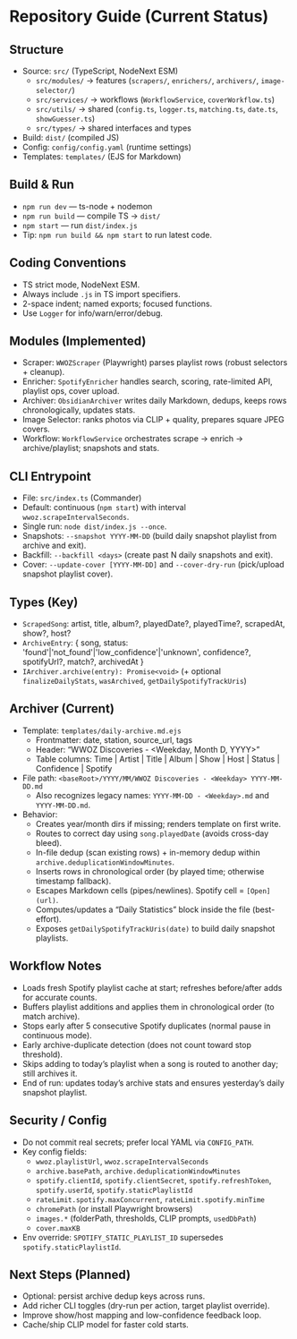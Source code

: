 # Repository Guide (Current Status)

## Structure
- Source: `src/` (TypeScript, NodeNext ESM)
  - `src/modules/` → features (`scrapers/`, `enrichers/`, `archivers/`, `image-selector/`)
  - `src/services/` → workflows (`WorkflowService`, `coverWorkflow.ts`)
  - `src/utils/` → shared (`config.ts`, `logger.ts`, `matching.ts`, `date.ts`, `showGuesser.ts`)
  - `src/types/` → shared interfaces and types
- Build: `dist/` (compiled JS)
- Config: `config/config.yaml` (runtime settings)
- Templates: `templates/` (EJS for Markdown)

## Build & Run
- `npm run dev` — ts-node + nodemon
- `npm run build` — compile TS → `dist/`
- `npm start` — run `dist/index.js`
- Tip: `npm run build && npm start` to run latest code.

## Coding Conventions
- TS strict mode, NodeNext ESM.
- Always include `.js` in TS import specifiers.
- 2-space indent; named exports; focused functions.
- Use `Logger` for info/warn/error/debug.

## Modules (Implemented)
- Scraper: `WWOZScraper` (Playwright) parses playlist rows (robust selectors + cleanup).
- Enricher: `SpotifyEnricher` handles search, scoring, rate-limited API, playlist ops, cover upload.
- Archiver: `ObsidianArchiver` writes daily Markdown, dedups, keeps rows chronologically, updates stats.
- Image Selector: ranks photos via CLIP + quality, prepares square JPEG covers.
- Workflow: `WorkflowService` orchestrates scrape → enrich → archive/playlist; snapshots and stats.

## CLI Entrypoint
- File: `src/index.ts` (Commander)
- Default: continuous (`npm start`) with interval `wwoz.scrapeIntervalSeconds`.
- Single run: `node dist/index.js --once`.
- Snapshots: `--snapshot YYYY-MM-DD` (build daily snapshot playlist from archive and exit).
- Backfill: `--backfill <days>` (create past N daily snapshots and exit).
- Cover: `--update-cover [YYYY-MM-DD]` and `--cover-dry-run` (pick/upload snapshot playlist cover).

## Types (Key)
- `ScrapedSong`: artist, title, album?, playedDate?, playedTime?, scrapedAt, show?, host?
- `ArchiveEntry`: { song, status: 'found'|'not_found'|'low_confidence'|'unknown', confidence?, spotifyUrl?, match?, archivedAt }
- `IArchiver.archive(entry): Promise<void>` (+ optional `finalizeDailyStats`, `wasArchived`, `getDailySpotifyTrackUris`)

## Archiver (Current)
- Template: `templates/daily-archive.md.ejs`
  - Frontmatter: date, station, source_url, tags
  - Header: “WWOZ Discoveries - <Weekday, Month D, YYYY>”
  - Table columns: Time | Artist | Title | Album | Show | Host | Status | Confidence | Spotify
- File path: `<baseRoot>/YYYY/MM/WWOZ Discoveries - <Weekday> YYYY-MM-DD.md`
  - Also recognizes legacy names: `YYYY-MM-DD - <Weekday>.md` and `YYYY-MM-DD.md`.
- Behavior:
  - Creates year/month dirs if missing; renders template on first write.
  - Routes to correct day using `song.playedDate` (avoids cross-day bleed).
  - In-file dedup (scan existing rows) + in-memory dedup within `archive.deduplicationWindowMinutes`.
  - Inserts rows in chronological order (by played time; otherwise timestamp fallback).
  - Escapes Markdown cells (pipes/newlines). Spotify cell = `[Open](url)`.
  - Computes/updates a “Daily Statistics” block inside the file (best-effort).
  - Exposes `getDailySpotifyTrackUris(date)` to build daily snapshot playlists.

## Workflow Notes
- Loads fresh Spotify playlist cache at start; refreshes before/after adds for accurate counts.
- Buffers playlist additions and applies them in chronological order (to match archive).
- Stops early after 5 consecutive Spotify duplicates (normal pause in continuous mode).
- Early archive-duplicate detection (does not count toward stop threshold).
- Skips adding to today’s playlist when a song is routed to another day; still archives it.
- End of run: updates today’s archive stats and ensures yesterday’s daily snapshot playlist.

## Security / Config
- Do not commit real secrets; prefer local YAML via `CONFIG_PATH`.
- Key config fields:
  - `wwoz.playlistUrl`, `wwoz.scrapeIntervalSeconds`
  - `archive.basePath`, `archive.deduplicationWindowMinutes`
  - `spotify.clientId`, `spotify.clientSecret`, `spotify.refreshToken`, `spotify.userId`, `spotify.staticPlaylistId`
  - `rateLimit.spotify.maxConcurrent`, `rateLimit.spotify.minTime`
  - `chromePath` (or install Playwright browsers)
  - `images.*` (folderPath, thresholds, CLIP prompts, `usedDbPath`)
  - `cover.maxKB`
- Env override: `SPOTIFY_STATIC_PLAYLIST_ID` supersedes `spotify.staticPlaylistId`.

## Next Steps (Planned)
- Optional: persist archive dedup keys across runs.
- Add richer CLI toggles (dry-run per action, target playlist override).
- Improve show/host mapping and low-confidence feedback loop.
- Cache/ship CLIP model for faster cold starts.
